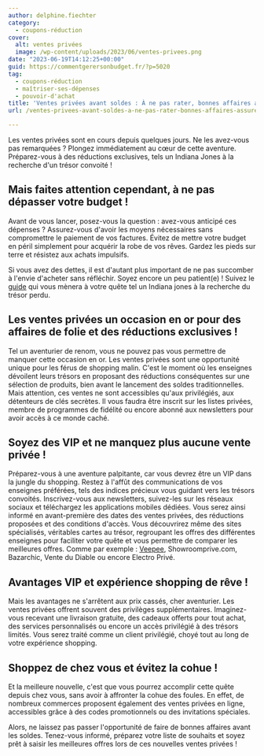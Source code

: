 ```yaml
---
author: delphine.fiechter
category:
  - coupons-réduction
cover:
  alt: ventes privées
  image: /wp-content/uploads/2023/06/ventes-privees.png
date: "2023-06-19T14:12:25+00:00"
guid: https://commentgerersonbudget.fr/?p=5020
tag:
  - coupons-réduction
  - maîtriser-ses-dépenses
  - pouvoir-d'achat
title: 'Ventes privées avant soldes : À ne pas rater, bonnes affaires assurées !'
url: /ventes-privees-avant-soldes-a-ne-pas-rater-bonnes-affaires-assurees/

---
```

Les ventes privées sont en cours depuis quelques jours. Ne les avez-vous pas remarquées ? Plongez immédiatement au cœur de cette aventure. Préparez-vous à des réductions exclusives, tels un Indiana Jones à la recherche d'un trésor convoité !

## Mais faites attention cependant, à ne pas dépasser votre budget !

Avant de vous lancer, posez-vous la question : avez-vous anticipé ces dépenses ? Assurez-vous d'avoir les moyens nécessaires sans compromettre le paiement de vos factures. Évitez de mettre votre budget en péril simplement pour acquérir la robe de vos rêves. Gardez les pieds sur terre et résistez aux achats impulsifs.

Si vous avez des dettes, il est d'autant plus important de ne pas succomber à l'envie d'acheter sans réfléchir. Soyez encore un peu patient(e) ! Suivez le [guide](https://commentgerersonbudget.fr/guide-5-calculer-son-budget/) qui vous mènera à votre quête tel un Indiana jones à la recherche du trésor perdu.

## Les ventes privées un occasion en or pour des affaires de folie et des réductions exclusives !

Tel un aventurier de renom, vous ne pouvez pas vous permettre de manquer cette occasion en or. Les ventes privées sont une opportunité unique pour les férus de shopping malin. C'est le moment où les enseignes dévoilent leurs trésors en proposant des réductions conséquentes sur une sélection de produits, bien avant le lancement des soldes traditionnelles. Mais attention, ces ventes ne sont accessibles qu'aux privilégiés, aux détenteurs de clés secrètes. Il vous faudra être inscrit sur les listes privées, membre de programmes de fidélité ou encore abonné aux newsletters pour avoir accès à ce monde caché.

## Soyez des VIP et ne manquez plus aucune vente privée !

Préparez-vous à une aventure palpitante, car vous devrez être un VIP dans la jungle du shopping. Restez à l'affût des communications de vos enseignes préférées, tels des indices précieux vous guidant vers les trésors convoités. Inscrivez-vous aux newsletters, suivez-les sur les réseaux sociaux et téléchargez les applications mobiles dédiées. Vous serez ainsi informé en avant-première des dates des ventes privées, des réductions proposées et des conditions d'accès. Vous découvrirez même des sites spécialisés, véritables cartes au trésor, regroupant les offres des différentes enseignes pour faciliter votre quête et vous permettre de comparer les meilleures offres. Comme par exemple : [Veepee](https://www.veepee.fr/ "Veepee"), Showroomprive.com, Bazarchic, Vente du Diable ou encore Electro Privé.

## Avantages VIP et expérience shopping de rêve !

Mais les avantages ne s'arrêtent aux prix cassés, cher aventurier. Les ventes privées offrent souvent des privilèges supplémentaires. Imaginez-vous recevant une livraison gratuite, des cadeaux offerts pour tout achat, des services personnalisés ou encore un accès privilégié à des trésors limités. Vous serez traité comme un client privilégié, choyé tout au long de votre expérience shopping.

## Shoppez de chez vous et évitez la cohue !

Et la meilleure nouvelle, c'est que vous pourrez accomplir cette quête depuis chez vous, sans avoir à affronter la cohue des foules. En effet, de nombreux commerces proposent également des ventes privées en ligne, accessibles grâce à des codes promotionnels ou des invitations spéciales.

Alors, ne laissez pas passer l'opportunité de faire de bonnes affaires avant les soldes. Tenez-vous informé, préparez votre liste de souhaits et soyez prêt à saisir les meilleures offres lors de ces nouvelles ventes privées !
